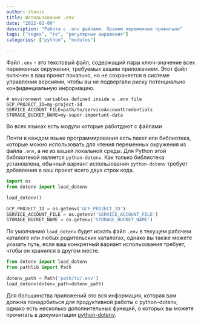```yaml
---
author: stavis
title: Использование .env
date: "2022-02-09"
description: "Работа с .env файлами. Храним переменные правильно"
tags: ["regex", "re", "регулярные выражения"]
categories: ["python", "modules"]

---
```


Файл `.env` - это текстовый файл, содержащий пары ключ-значение всех переменных окружения, требуемых вашим приложением.
Этот файл включен в ваш проект локально, но не сохраняется в системе управления версиями,
чтобы вы не подвергали риску потенциально конфиденциальную информацию.

```shell title=".env"
# environment variables defined inside a .env file
GCP_PROJECT_ID=my-project-id
SERVICE_ACCOUNT_FILE=path/to/serviceAccountCredentials
STORAGE_BUCKET_NAME=my-super-important-data
```

Во всех языках есть модули которые работдают с файлами

Почти в каждом языке программирования есть пакет или библиотека,
которые можно использовать для чтения переменных окружения из файла `.env`,
а не из вашей локальной среды. 
Для Python этой библиотекой является `python-dotenv`. 
Как только библиотека установлена, обычный вариант использования `python-dotenv` требует добавления в ваш проект всего двух строк кода.

```python title="app.py"
import os
from dotenv import load_dotenv

load_dotenv()

GCP_PROJECT_ID = os.getenv('GCP_PROJECT_ID')
SERVICE_ACCOUNT_FILE = os.getenv('SERVICE_ACCOUNT_FILE')
STORAGE_BUCKET_NAME = os.getenv('STORAGE_BUCKET_NAME')
```

По умолчанию `load_dotenv` будет искать файл `.env` в текущем рабочем каталоге или любых родительских каталогах, 
однако вы также можете указать путь, если ваш конкретный вариант использования требует, чтобы он хранился в другом месте.

```python title="app.py"
from dotenv import load_dotenv
from pathlib import Path

dotenv_path = Path('path/to/.env')
load_dotenv(dotenv_path=dotenv_path)
```

Для большинства приложений это вся информация,
которая вам должна понадобиться для продуктивной работы с python-dotenv, однако есть несколько дополнительных функций,
о которых вы можете прочитать в документации [python-dotenv](https://pypi.org/project/python-dotenv/).


